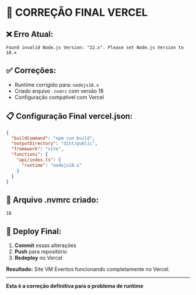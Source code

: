 # 🔧 CORREÇÃO FINAL VERCEL

## ❌ Erro Atual:
`Found invalid Node.js Version: "22.x". Please set Node.js Version to 18.x`

## ✅ Correções:
- Runtime corrigido para: `nodejs18.x`
- Criado arquivo `.nvmrc` com versão 18
- Configuração compatível com Vercel

## 📋 Configuração Final vercel.json:
```json
{
  "buildCommand": "npm run build",
  "outputDirectory": "dist/public", 
  "framework": "vite",
  "functions": {
    "api/index.ts": {
      "runtime": "nodejs18.x"
    }
  }
}
```

## 📄 Arquivo .nvmrc criado:
```
18
```

## 🚀 Deploy Final:
1. **Commit** essas alterações
2. **Push** para repositório
3. **Redeploy** no Vercel

**Resultado:** Site VM Eventos funcionando completamente no Vercel.

---
**Esta é a correção definitiva para o problema de runtime**